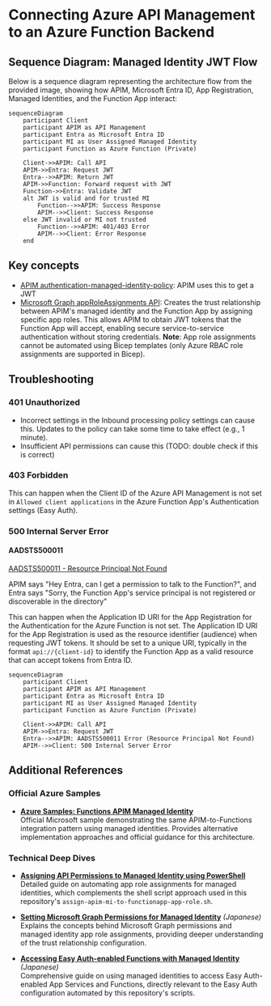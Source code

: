 # Connecting Azure API Management to an Azure Function Backend

## Sequence Diagram: Managed Identity JWT Flow

Below is a sequence diagram representing the architecture flow from the provided image, showing how APIM, Microsoft Entra ID, App Registration, Managed Identities, and the Function App interact:

```mermaid
sequenceDiagram
    participant Client
    participant APIM as API Management
    participant Entra as Microsoft Entra ID
    participant MI as User Assigned Managed Identity
    participant Function as Azure Function (Private)

    Client->>APIM: Call API
    APIM->>Entra: Request JWT
    Entra-->>APIM: Return JWT
    APIM->>Function: Forward request with JWT
    Function->>Entra: Validate JWT
    alt JWT is valid and for trusted MI
        Function-->>APIM: Success Response
        APIM-->>Client: Success Response
    else JWT invalid or MI not trusted
        Function-->>APIM: 401/403 Error
        APIM-->>Client: Error Response
    end
```

## Key concepts

- [APIM authentication-managed-identity-policy](https://learn.microsoft.com/en-us/azure/api-management/authentication-managed-identity-policy): APIM uses this to get a JWT
- [Microsoft Graph appRoleAssignments API](http://learn.microsoft.com/en-us/graph/api/serviceprincipal-post-approleassignments): Creates the trust relationship between APIM's managed identity and the Function App by assigning specific app roles. This allows APIM to obtain JWT tokens that the Function App will accept, enabling secure service-to-service authentication without storing credentials. **Note**: App role assignments cannot be automated using Bicep templates (only Azure RBAC role assignments are supported in Bicep).

## Troubleshooting

### 401 Unauthorized

- Incorrect settings in the Inbound processing policy settings can cause this. Updates to the policy can take some time to take effect (e.g., 1 minute).
- Insufficient API permissions can cause this (TODO: double check if this is correct)

### 403 Forbidden

This can happen when the Client ID of the Azure API Management is not set in `Allowed client applications` in the Azure Function App's Authentication settings (Easy Auth).

### 500 Internal Server Error

#### AADSTS500011

[AADSTS500011 - Resource Principal Not Found](https://learn.microsoft.com/en-us/troubleshoot/entra/entra-id/app-integration/error-code-aadsts500011-resource-principal-not-found)

APIM says "Hey Entra, can I get a permission to talk to the Function?", and Entra says "Sorry, the Function App's service principal is not registered or discoverable in the directory"

This can happen when the Application ID URI for the App Registration for the Authentication for the Azure Function is not set. The Application ID URI for the App Registration is used as the resource identifier (audience) when requesting JWT tokens. It should be set to a unique URI, typically in the format `api://{client-id}` to identify the Function App as a valid resource that can accept tokens from Entra ID.

```mermaid
sequenceDiagram
    participant Client
    participant APIM as API Management
    participant Entra as Microsoft Entra ID
    participant MI as User Assigned Managed Identity
    participant Function as Azure Function (Private)

    Client->>APIM: Call API
    APIM->>Entra: Request JWT
    Entra-->>APIM: AADSTS500011 Error (Resource Principal Not Found)
    APIM-->>Client: 500 Internal Server Error
```

## Additional References

### Official Azure Samples

- **[Azure Samples: Functions APIM Managed Identity](https://github.com/Azure-Samples/functions-apim-managed-identity)**  
  Official Microsoft sample demonstrating the same APIM-to-Functions integration pattern using managed identities. Provides alternative implementation approaches and official guidance for this architecture.

### Technical Deep Dives

- **[Assigning API Permissions to Managed Identity using PowerShell](https://praveenkumarsreeram.com/2024/12/29/azure-assign-api-permissions-to-managed-identity-using-powershell/)**  
  Detailed guide on automating app role assignments for managed identities, which complements the shell script approach used in this repository's `assign-apim-mi-to-functionapp-app-role.sh`.

- **[Setting Microsoft Graph Permissions for Managed Identity](https://zenn.dev/ymasaoka/articles/how-to-set-msgraph-permission-managedid)** _(Japanese)_  
  Explains the concepts behind Microsoft Graph permissions and managed identity app role assignments, providing deeper understanding of the trust relationship configuration.

- **[Accessing Easy Auth-enabled Functions with Managed Identity](https://azure.github.io/jpazpaas/2023/10/23/access-to-easyauth-enabled-appservice-or-functions.html)** _(Japanese)_  
  Comprehensive guide on using managed identities to access Easy Auth-enabled App Services and Functions, directly relevant to the Easy Auth configuration automated by this repository's scripts.
